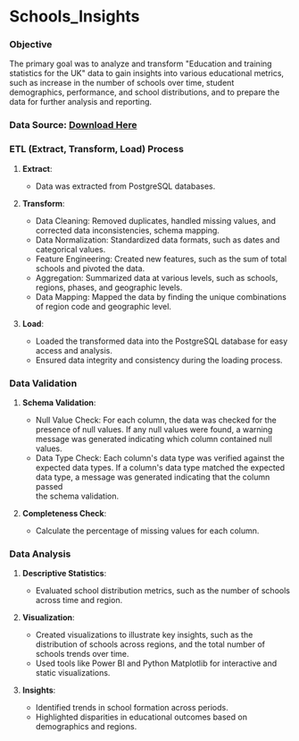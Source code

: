 # Schools_Insights

 
### Objective
The primary goal was to analyze and transform "Education and training statistics for the UK"
data to gain insights into various educational metrics, such as increase in the number of schools over time, student demographics, performance, and school distributions, and to prepare the data for further analysis and reporting.

### Data Source: [Download Here](https://content.explore-education-statistics.service.gov.uk/api/releases/3255e10a-92c5-4cc0-adb1-08db7e23d3a0/files)

### ETL (Extract, Transform, Load) Process

1. **Extract**:
   - Data was extracted from PostgreSQL databases.

2. **Transform**:
   - Data Cleaning: Removed duplicates, handled missing values, and corrected data inconsistencies, schema mapping.
   - Data Normalization: Standardized data formats, such as dates and categorical values.   
   - Feature Engineering: Created new features, such as the sum of total schools and pivoted the data.
   - Aggregation: Summarized data at various levels, such as schools, regions, phases, and geographic levels.
   - Data Mapping: Mapped the data by finding the unique combinations of region code and geographic level.

3. **Load**:
   - Loaded the transformed data into the PostgreSQL database for easy access and analysis.
   - Ensured data integrity and consistency during the loading process.

### Data Validation

1. **Schema Validation**:
     - Null Value Check: For each column, the data was checked for the presence of null values. If any null values were found, a warning message was generated indicating which column contained null values.
     - Data Type Check: Each column's data type was verified against the expected data types. If a column's data type matched the expected data type, a message was generated indicating that the column passed 	 
       the schema validation.

2. **Completeness Check**:
     - Calculate the percentage of missing values for each column.
  
### Data Analysis

1. **Descriptive Statistics**:
     - Evaluated school distribution metrics, such as the number of schools across time and region.

2. **Visualization**:
    - Created visualizations to illustrate key insights, such as the distribution of schools across regions, and the total number of schools  trends over time.
    - Used tools like Power BI and Python Matplotlib for interactive and static visualizations.

3. **Insights**:
     - Identified trends in school formation across periods. 
     - Highlighted disparities in educational outcomes based on demographics and regions.
